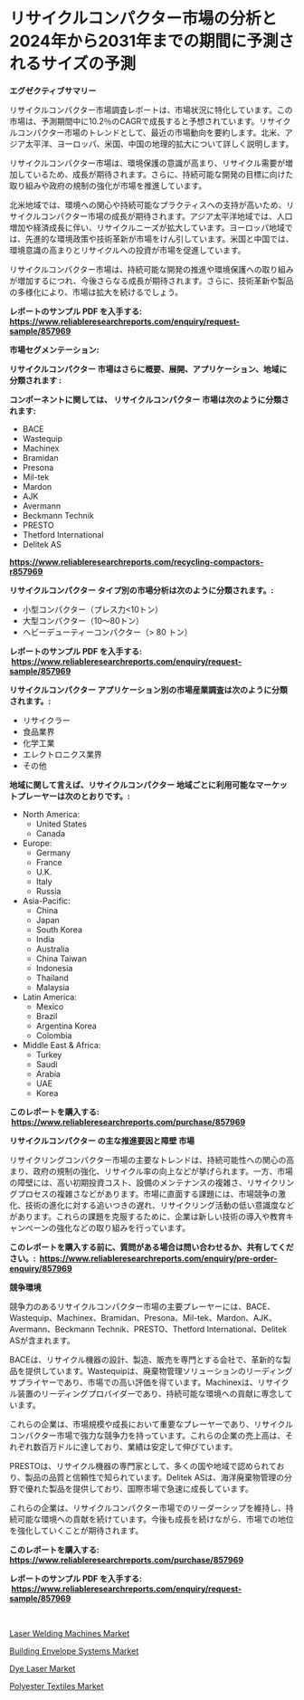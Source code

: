 <p><h1>リサイクルコンパクター市場の分析と2024年から2031年までの期間に予測されるサイズの予測</h1></p><p><strong>エグゼクティブサマリー</strong></p>
<p><p>リサイクルコンパクター市場調査レポートは、市場状況に特化しています。この市場は、予測期間中に10.2％のCAGRで成長すると予想されています。リサイクルコンパクター市場のトレンドとして、最近の市場動向を要約します。北米、アジア太平洋、ヨーロッパ、米国、中国の地理的拡大について詳しく説明します。</p><p>リサイクルコンパクター市場は、環境保護の意識が高まり、リサイクル需要が増加しているため、成長が期待されます。さらに、持続可能な開発の目標に向けた取り組みや政府の規制の強化が市場を推進しています。</p><p>北米地域では、環境への関心や持続可能なプラクティスへの支持が高いため、リサイクルコンパクター市場の成長が期待されます。アジア太平洋地域では、人口増加や経済成長に伴い、リサイクルニーズが拡大しています。ヨーロッパ地域では、先進的な環境政策や技術革新が市場をけん引しています。米国と中国では、環境意識の高まりとリサイクルへの投資が市場を促進しています。</p><p>リサイクルコンパクター市場は、持続可能な開発の推進や環境保護への取り組みが増加するにつれ、今後さらなる成長が期待されます。さらに、技術革新や製品の多様化により、市場は拡大を続けるでしょう。</p></p>
<p><strong>レポートのサンプル PDF を入手する: <a href="https://www.reliableresearchreports.com/enquiry/request-sample/857969">https://www.reliableresearchreports.com/enquiry/request-sample/857969</a></strong></p>
<p><strong>市場セグメンテーション:</strong></p>
<p><strong> リサイクルコンパクター 市場はさらに概要、展開、アプリケーション、地域に分類されます :</strong></p>
<p><strong>コンポーネントに関しては、 リサイクルコンパクター 市場は次のように分類されます: &nbsp;</strong></p>
<p><ul><li>BACE</li><li>Wastequip</li><li>Machinex</li><li>Bramidan</li><li>Presona</li><li>Mil-tek</li><li>Mardon</li><li>AJK</li><li>Avermann</li><li>Beckmann Technik</li><li>PRESTO</li><li>Thetford International</li><li>Delitek AS</li></ul></p>
<p><strong><a href="https://www.reliableresearchreports.com/recycling-compactors-r857969">https://www.reliableresearchreports.com/recycling-compactors-r857969</a></strong></p>
<p><strong> リサイクルコンパクター タイプ別の市場分析は次のように分類されます。:</strong></p>
<p><ul><li>小型コンパクター（プレス力<10トン）</li><li>大型コンパクター（10〜80トン）</li><li>ヘビーデューティーコンパクター（> 80 トン）</li></ul></p>
<p><strong>レポートのサンプル PDF を入手する: &nbsp;<a href="https://www.reliableresearchreports.com/enquiry/request-sample/857969">https://www.reliableresearchreports.com/enquiry/request-sample/857969</a></strong></p>
<p><strong> リサイクルコンパクター アプリケーション別の市場産業調査は次のように分類されます。:</strong></p>
<p><ul><li>リサイクラー</li><li>食品業界</li><li>化学工業</li><li>エレクトロニクス業界</li><li>その他</li></ul></p>
<p><strong>地域に関して言えば、リサイクルコンパクター 地域ごとに利用可能なマーケットプレーヤーは次のとおりです。:</strong></p>
<p><ul>
    <li>
        North America:
        <ul>
            <li>United States</li>
            <li>Canada</li>
        </ul>
    </li>
    <li>
        Europe:
        <ul>
            <li>Germany</li>
            <li>France</li>
            <li>U.K.</li>
            <li>Italy</li>
            <li>Russia</li>
        </ul>
    </li>
    <li>
        Asia-Pacific:
        <ul>
            <li>China</li>
            <li>Japan</li>
            <li>South Korea</li>
            <li>India</li>
            <li>Australia</li>
            <li>China Taiwan</li>
            <li>Indonesia</li>
            <li>Thailand</li>
            <li>Malaysia</li>
        </ul>
    </li>
    <li>
        Latin America:
        <ul>
            <li>Mexico</li>
            <li>Brazil</li>
            <li>Argentina Korea</li>
            <li>Colombia</li>
        </ul>
    </li>
    <li>
        Middle East & Africa:
        <ul>
            <li>Turkey</li>
            <li>Saudi</li>
            <li>Arabia</li>
            <li>UAE</li>
            <li>Korea</li>
        </ul>
    </li>
    </ul></p>
<p><strong>このレポートを購入する: &nbsp;<a href="https://www.reliableresearchreports.com/purchase/857969">https://www.reliableresearchreports.com/purchase/857969</a></strong></p>
<p><strong>リサイクルコンパクター の主な推進要因と障壁 市場</strong></p>
<p><p>リサイクリングコンパクター市場の主要なトレンドは、持続可能性への関心の高まり、政府の規制の強化、リサイクル率の向上などが挙げられます。一方、市場の障壁には、高い初期投資コスト、設備のメンテナンスの複雑さ、リサイクリングプロセスの複雑さなどがあります。市場に直面する課題には、市場競争の激化、技術の進化に対する追いつきの遅れ、リサイクリング活動の低い意識度などがあります。これらの課題を克服するために、企業は新しい技術の導入や教育キャンペーンの強化などの取り組みを行っています。</p></p>
<p><strong>このレポートを購入する前に、質問がある場合は問い合わせるか、共有してください。:&nbsp; <a href="https://www.reliableresearchreports.com/enquiry/pre-order-enquiry/857969">https://www.reliableresearchreports.com/enquiry/pre-order-enquiry/857969</a></strong></p>
<p><strong>競争環境</strong></p>
<p><p>競争力のあるリサイクルコンパクター市場の主要プレーヤーには、BACE、Wastequip、Machinex、Bramidan、Presona、Mil-tek、Mardon、AJK、Avermann、Beckmann Technik、PRESTO、Thetford International、Delitek ASが含まれます。</p><p>BACEは、リサイクル機器の設計、製造、販売を専門とする会社で、革新的な製品を提供しています。Wastequipは、廃棄物管理ソリューションのリーディングサプライヤーであり、市場での高い評価を得ています。Machinexは、リサイクル装置のリーディングプロバイダーであり、持続可能な環境への貢献に専念しています。</p><p>これらの企業は、市場規模や成長において重要なプレーヤーであり、リサイクルコンパクター市場で強力な競争力を持っています。これらの企業の売上高は、それぞれ数百万ドルに達しており、業績は安定して伸びています。</p><p>PRESTOは、リサイクル機器の専門家として、多くの国や地域で認められており、製品の品質と信頼性で知られています。Delitek ASは、海洋廃棄物管理の分野で優れた製品を提供しており、国際市場で急速に成長しています。</p><p>これらの企業は、リサイクルコンパクター市場でのリーダーシップを維持し、持続可能な環境への貢献を続けています。今後も成長を続けながら、市場での地位を強化していくことが期待されます。</p></p>
<p><strong>このレポートを購入する: &nbsp; <a href="https://www.reliableresearchreports.com/purchase/857969">https://www.reliableresearchreports.com/purchase/857969</a></strong></p>
<p><strong>レポートのサンプル PDF を入手する: &nbsp;<a href="https://www.reliableresearchreports.com/enquiry/request-sample/857969">https://www.reliableresearchreports.com/enquiry/request-sample/857969</a></strong><strong></strong></p>
<p>&nbsp;</p>
<p><p><a href="https://view.publitas.com/reportprime-1/laser-welding-machines-market-research-report-unlocks-analysis-on-the-market-financial-status-market-size-and-market-revenue-upto-2031/">Laser Welding Machines Market</a></p><p><a href="https://chivalrous-flock-a86.notion.site/Building-Envelope-Systems-Market-Analysis-and-Market-Size-Global-Industry-Overview-Market-Segmenta-ab14ff0c3f8b4835b4327a710215e561">Building Envelope Systems Market</a></p><p><a href="https://github.com/ruddyyedelwadw/Market-Research-Report-List-2/blob/main/dye-laser-market.md">Dye Laser Market</a></p><p><a href="https://angry-finch-aaf.notion.site/Polyester-Textiles-Market-Size-2024-2031-Global-Industrial-Analysis-Key-Geographical-Regions-Mar-64406bf3d0114ca8b5d7b6c91acda946">Polyester Textiles Market</a></p></p>